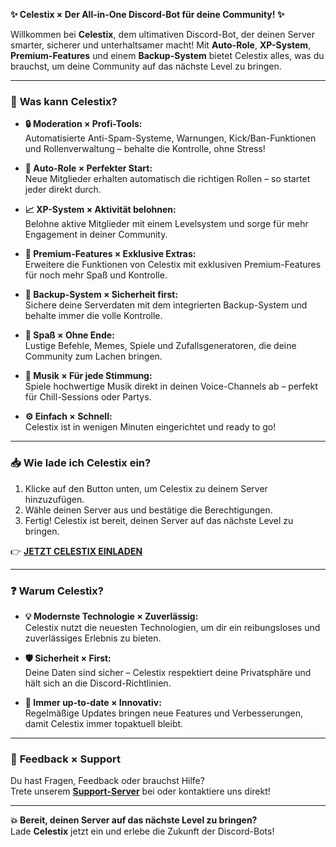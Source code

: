 **✨ Celestix × Der All-in-One Discord-Bot für deine Community! ✨**  

Willkommen bei **Celestix**, dem ultimativen Discord-Bot, der deinen Server smarter, sicherer und unterhaltsamer macht! Mit **Auto-Role**, **XP-System**, **Premium-Features** und einem **Backup-System** bietet Celestix alles, was du brauchst, um deine Community auf das nächste Level zu bringen.  

---

### 🚀 **Was kann Celestix?**  

- **🔒 Moderation × Profi-Tools:**  
  Automatisierte Anti-Spam-Systeme, Warnungen, Kick/Ban-Funktionen und Rollenverwaltung – behalte die Kontrolle, ohne Stress!  

- **🤖 Auto-Role × Perfekter Start:**  
  Neue Mitglieder erhalten automatisch die richtigen Rollen – so startet jeder direkt durch.  

- **📈 XP-System × Aktivität belohnen:**  
  Belohne aktive Mitglieder mit einem Levelsystem und sorge für mehr Engagement in deiner Community.  

- **💎 Premium-Features × Exklusive Extras:**  
  Erweitere die Funktionen von Celestix mit exklusiven Premium-Features für noch mehr Spaß und Kontrolle.  

- **💾 Backup-System × Sicherheit first:**  
  Sichere deine Serverdaten mit dem integrierten Backup-System und behalte immer die volle Kontrolle.  

- **🎉 Spaß × Ohne Ende:**  
  Lustige Befehle, Memes, Spiele und Zufallsgeneratoren, die deine Community zum Lachen bringen.  

- **🎵 Musik × Für jede Stimmung:**  
  Spiele hochwertige Musik direkt in deinen Voice-Channels ab – perfekt für Chill-Sessions oder Partys.  

- **⚙️ Einfach × Schnell:**  
  Celestix ist in wenigen Minuten eingerichtet und ready to go!  

---

### 📥 **Wie lade ich Celestix ein?**  

1. Klicke auf den Button unten, um Celestix zu deinem Server hinzuzufügen.  
2. Wähle deinen Server aus und bestätige die Berechtigungen.  
3. Fertig! Celestix ist bereit, deinen Server auf das nächste Level zu bringen.  

👉 **[JETZT CELESTIX EINLADEN](https://discord.com/oauth2/authorize?client_id=1230923346607083541&permissions=8&integration_type=0&scope=bot+applications.commands)**  

---

### ❓ **Warum Celestix?**  

- **💡 Modernste Technologie × Zuverlässig:**  
  Celestix nutzt die neuesten Technologien, um dir ein reibungsloses und zuverlässiges Erlebnis zu bieten.  

- **🛡️ Sicherheit × First:**  
  Deine Daten sind sicher – Celestix respektiert deine Privatsphäre und hält sich an die Discord-Richtlinien.  

- **🚀 Immer up-to-date × Innovativ:**  
  Regelmäßige Updates bringen neue Features und Verbesserungen, damit Celestix immer topaktuell bleibt.  

---

### 💬 **Feedback × Support**  

Du hast Fragen, Feedback oder brauchst Hilfe?  
Trete unserem **[Support-Server](https://discord.gg/kFySvxjgwG)** bei oder kontaktiere uns direkt!  

---

**💥 Bereit, deinen Server auf das nächste Level zu bringen?**  
Lade **Celestix** jetzt ein und erlebe die Zukunft der Discord-Bots!  